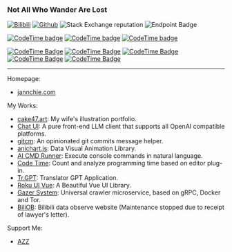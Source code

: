 ### Not All Who Wander Are Lost

[![Bilibili](https://img.shields.io/endpoint?logo=bilibili&style=social&url=https%3A%2F%2Fapi.zeroroku.com%2Fbilibili%2Fauthor%2Fshield%3Fmid%3D1850091)](https://space.bilibili.com/1850091)
[![Github](https://img.shields.io/github/followers/jannchie?label=Follow&style=social)](https://github.com/jannchie)
![Stack Exchange reputation](https://img.shields.io/stackexchange/stackoverflow/r/8625892?style=social&logo=stackoverflow&link=https%3A%2F%2Fstackoverflow.com%2Fusers%2F8625892%2Fjannchie)
![Endpoint Badge](https://hits.jannchie.com/svg/jannchie.github?style=social)

[![CodeTime badge](https://img.shields.io/endpoint?style=social&url=https%3A%2F%2Fapi.codetime.dev%2Fshield%3Fid%3D2%26project%3D%26in%3D0)](https://codetime.dev)
[![CodeTime badge](https://img.shields.io/endpoint?style=social&url=https%3A%2F%2Fapi.codetime.dev%2Fshield%3Fid%3D2%26project%3D%26in%3D604800000)](https://codetime.dev)
[![CodeTime badge](https://img.shields.io/endpoint?style=social&url=https%3A%2F%2Fapi.codetime.dev%2Fshield%3Fid%3D2%26project%3D%26in%3D86400000)](https://codetime.dev)

[![CodeTime Badge](https://img.shields.io/endpoint?style=social&color=&url=https%3A%2F%2Fapi.codetime.dev%2Fv3%2Fusers%2Fshield%3Fuid%3D2%26minutes%3D0%26color%3D%26style%3Dsocial%26language%3Dpython)](https://codetime.dev)
[![CodeTime Badge](https://img.shields.io/endpoint?style=social&color=&url=https%3A%2F%2Fapi.codetime.dev%2Fv3%2Fusers%2Fshield%3Fuid%3D2%26minutes%3D0%26color%3D%26style%3Dsocial%26language%3Drust)](https://codetime.dev)
[![CodeTime Badge](https://img.shields.io/endpoint?style=social&color=&url=https%3A%2F%2Fapi.codetime.dev%2Fv3%2Fusers%2Fshield%3Fuid%3D2%26minutes%3D0%26color%3D%26style%3Dsocial%26language%3Dvue)](https://codetime.dev)
[![CodeTime Badge](https://img.shields.io/endpoint?style=social&color=&url=https%3A%2F%2Fapi.codetime.dev%2Fv3%2Fusers%2Fshield%3Fuid%3D2%26minutes%3D0%26color%3D%26style%3Dsocial%26language%3Dtypescript)](https://codetime.dev)
[![CodeTime Badge](https://img.shields.io/endpoint?style=social&color=&url=https%3A%2F%2Fapi.codetime.dev%2Fv3%2Fusers%2Fshield%3Fuid%3D2%26minutes%3D0%26color%3D%26style%3Dsocial%26language%3Dtypescriptreact)](https://codetime.dev)

---

Homepage:
- [jannchie.com](https://jannchie.com/)

My Works:
- [cake47.art](http://cake47.art/): My wife's illustration portfolio.
- [Chat UI](https://chat.jannchie.com): A pure front-end LLM client that supports all OpenAI compatible platforms.
- [gitcm](https://github.com/Jannchie/gitcm): An opinionated git commits message helper.
- [anichart.js](https://github.com/Jannchie/anichart.js): Data Visual Animation Library.
- [AI CMD Runner](https://github.com/Jannchie/AI-cmd-runner): Execute console commands in natural language.
- [Code Time](https://codetime.dev): Count and analyze programming time based on editor plug-in.
- [Tr.GPT](https://trgpt.app): Translator GPT Application.
- [Roku UI Vue](https://roku-ui-vue.vercel.app): A Beautiful Vue UI Library.
- [Gazer System](https://github.com/Jannchie/gazer-system): Universal crawler microservice, based on gRPC, Docker and Tor.
- [BiliOB](https://www.biliob.com/): Bilibili data observe website (Maintenance stopped due to receipt of lawyer's letter).

Support Me:
- [AZZ](https://azz.net/jannchie)

